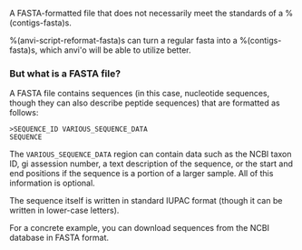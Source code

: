 A FASTA-formatted file that does not necessarily meet the standards of a %(contigs-fasta)s.

%(anvi-script-reformat-fasta)s can turn a regular fasta into a %(contigs-fasta)s, which anvi'o will be able to utilize better.

### But what is a FASTA file? 

A FASTA file contains sequences (in this case, nucleotide sequences, though they can also describe peptide sequences) that are formatted as follows: 

    >SEQUENCE_ID VARIOUS_SEQUENCE_DATA
    SEQUENCE
    
The `VARIOUS_SEQUENCE_DATA` region can contain data such as the NCBI taxon ID, gi assession number, a text description of the sequence, or the start and end positions if the sequence is a portion of a larger sample. All of this information is optional. 

The sequence itself is written in standard IUPAC format (though it can be written in lower-case letters).  

For a concrete example, you can download sequences from the NCBI database in FASTA format. 
